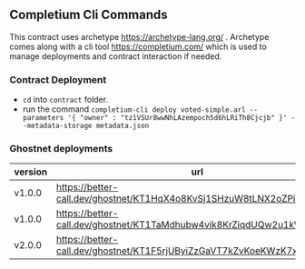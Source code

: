 ## Completium Cli Commands

This contract uses archetype https://archetype-lang.org/ . Archetype comes along with a cli tool https://completium.com/ which is used to manage deployments and contract interaction if needed.

### Contract Deployment

- `cd` into `contract` folder.
- run the command `completium-cli deploy voted-simple.arl --parameters '{ "owner" : "tz1VSUr8wwNhLAzempoch5d6hLRiTh8Cjcjb" }' --metadata-storage metadata.json`


### Ghostnet deployments

|version | url |
|--|--|
|v1.0.0|https://better-call.dev/ghostnet/KT1HqX4o8KvSj1SHzuW8tLNX2oZPin5EdPW4|
|v1.0.0|https://better-call.dev/ghostnet/KT1TaMdhubw4vik8KrZiqdUQw2u1kWTPgfo4|
|v2.0.0|https://better-call.dev/ghostnet/KT1F5rjUByiZzGaVT7kZvKoeKWzK7xuTXZEG|